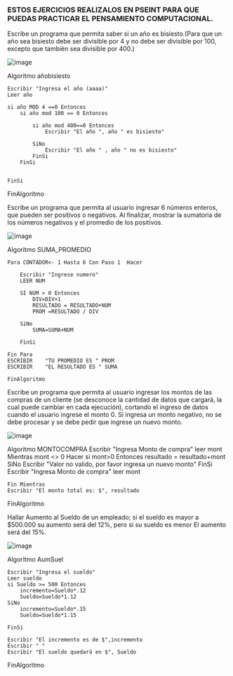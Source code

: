 ### ESTOS EJERCICIOS REALIZALOS EN PSEINT PARA QUE PUEDAS PRACTICAR EL PENSAMIENTO COMPUTACIONAL.

Escribe un programa que permita saber si un año es bisiesto.(Para que un año sea bisiesto debe ser divisible por 4 y no debe ser divisible por 100, excepto que también sea divisible por 400.)

![image](https://user-images.githubusercontent.com/101668305/161111814-84e406f0-0883-4618-a751-cddc9694250d.png)

Algoritmo añobisiesto
	
	Escribir "Ingresa el año (aaaa)"
	Leer año
	
	si año MOD 4 ==0 Entonces
		si año mod 100 == 0 Entonces
			
			si año mod 400==0 Entonces
				Escribir "El año ", año " es bisiesto"
				
			SiNo
				Escribir "El año " , año " no es bisiesto"
			FinSi
		FinSi
		
		
	FinSi


FinAlgoritmo


Escribe un programa que permita al usuario ingresar 6 números enteros, que pueden ser positivos o negativos. Al finalizar, mostrar la sumatoria de los números negativos y el promedio de los positivos.

![image](https://user-images.githubusercontent.com/101668305/161120203-a72ac153-170a-440e-8744-6a1c616d67cb.png)

Algoritmo SUMA_PROMEDIO
	
	
	Para CONTADOR<- 1 Hasta 6 Con Paso 1  Hacer
		
		Escribir "Ingrese numero"
		LEER NUM
		
		SI NUM > 0 Entonces
			DIV=DIV+1
			RESULTADO = RESULTADO+NUM
			PROM =RESULTADO / DIV
			
		SiNo
			SUMA=SUMA+NUM
			
		FinSi
		
	Fin Para
	ESCRIBIR	"TU PROMEDIO ES " PROM
	ESCRIBIR	"EL RESULTADO ES " SUMA
	
	FinAlgoritmo

Escribe un programa que permita al usuario ingresar los montos de las compras de un cliente (se desconoce la cantidad de datos que cargará, la cual puede cambiar en cada ejecución), cortando el ingreso de datos cuando el usuario ingrese el monto 0. Si ingresa un monto negativo, no se debe procesar y se debe pedir que ingrese un nuevo monto.

![image](https://user-images.githubusercontent.com/101668305/161122849-85184e47-b12d-4e85-801a-bf32a8397ae8.png)

Algoritmo MONTOCOMPRA
	Escribir "Ingresa Monto de compra"
	leer mont
	Mientras mont <> 0 Hacer
		si mont>0 Entonces
			resultado = resultado+mont
		SiNo
			Escribir "Valor no valido, por favor ingresa un nuevo monto"
		FinSi
		Escribir "Ingresa Monto de compra"
		leer mont
		
	Fin Mientras
	Escribir "El monto total es: $", resultado 
FinAlgoritmo


Hallar Aumento al Sueldo de un empleado; si el sueldo es mayor a $500.000 su aumento será del 12%, pero si su sueldo es menor El aumento será del 15%. 

![image](https://user-images.githubusercontent.com/101668305/161124558-dce5df5d-3c35-4811-a1cf-99ea1783cac9.png)

Algoritmo AumSuel
	
	Escribir "Ingresa el sueldo"
	Leer sueldo
	si Sueldo >= 500 Entonces
		incremento=Sueldo*.12
		Sueldo=Sueldo*1.12
	SiNo
		incremento=Sueldo*.15
		Sueldo=Sueldo*1.15
		
	FinSi
	
	Escribir "El incremento es de $",incremento
	Escribir " "
	Escribir "El sueldo quedará en $", Sueldo
	
FinAlgoritmo

